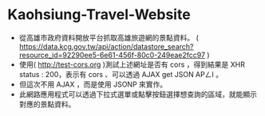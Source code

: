 Kaohsiung-Travel-Website
====
* 從高雄市政府資料開放平台抓取高雄旅遊網的景點資料。
( https://data.kcg.gov.tw/api/action/datastore_search?resource_id=92290ee5-6e61-456f-80c0-249eae2fcc97 )
* 使用( http://test-cors.org )測試上述網址是否有 cors ，得到結果是 XHR status : 200，表示有 cors 、可以透過 AJAX get JSON APㄥI 。
* 但這次不用 AJAX ，而是使用 JSONP 來實作。
* 此網路應用程式可以透過下拉式選單或點擊按鈕選擇想查詢的區域，就能顯示對應的景點資料。
